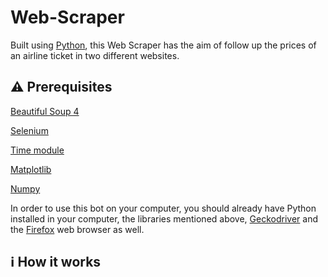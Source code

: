 # Web-Scraper
Built using [Python](https://docs.python.org/3/), this Web Scraper has the aim of follow up the prices of an airline ticket in two different websites. 


## :warning: Prerequisites

[Beautiful Soup 4](https://www.crummy.com/software/BeautifulSoup/bs4/doc/)

[Selenium](https://www.selenium.dev/)

[Time module](https://docs.python.org/3/library/time.html) 

[Matplotlib](https://matplotlib.org/)

[Numpy](https://numpy.org/doc/)

In order to use this bot on your computer, you should already have Python installed in your computer, the libraries mentioned above, [Geckodriver](https://github.com/mozilla/geckodriver/releases) and the [Firefox](https://www.mozilla.org/pt-BR/firefox/new/) web browser as well.

## :information_source: How it works





